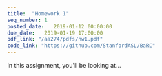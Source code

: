 ```yaml
---
title:  "Homework 1"
seq_number: 1
posted_date:   2019-01-12 00:00:00
due_date:   2019-01-19 17:00:00
pdf_link: "/aa274/pdfs/hw1.pdf"
code_link: "https://github.com/StanfordASL/BaRC"
---
```


In this assignment, you'll be looking at...
